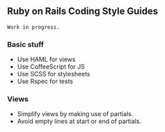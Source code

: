 ## Ruby on Rails Coding Style Guides

`Work in progress.`

### Basic stuff

* Use HAML for views
* Use CoffeeScript for JS
* Use SCSS for stylesheets
* Use Rspec for tests

### Views

* Simplify views by making use of partials.
* Avoid empty lines at start or end of partials.
